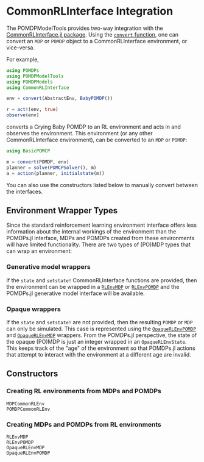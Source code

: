 # CommonRLInterface Integration

The POMDPModelTools provides two-way integration with the [CommonRLInterface.jl package](https://github.com/JuliaReinforcementLearning/CommonRLInterface.jl). Using the [`convert` function](https://docs.julialang.org/en/v1/manual/conversion-and-promotion/#Conversion), one can convert an `MDP` or `POMDP` object to a CommonRLInterface environment, or vice-versa.

For example,

```julia
using POMDPs
using POMDPModelTools
using POMDPModels
using CommonRLInterface

env = convert(AbstractEnv, BabyPOMDP())

r = act!(env, true)
observe(env)
```
converts a Crying Baby POMDP to an RL environment and acts in and observes the environment. This environment (or any other CommonRLInterface environment), can be converted to an `MDP` or `POMDP`:

```julia
using BasicPOMCP

m = convert(POMDP, env)
planner = solve(POMCPSolver(), m)
a = action(planner, initialstate(m))
```

You can also use the constructors listed below to manually convert between the interfaces.

## Environment Wrapper Types

Since the standard reinforcement learning environment interface offers less information about the internal workings of the environment than the POMDPs.jl interface, MDPs and POMDPs created from these environments will have limited functionality. There are two types of (PO)MDP types that can wrap an environment:

### Generative model wrappers

If the `state` and `setstate!` CommonRLInterface functions are provided, then the environment can be wrapped in a [`RLEnvMDP`](@ref) or [`RLEnvPOMDP`](@ref) and the POMDPs.jl generative model interface will be available.

### Opaque wrappers

If the `state` and `setstate!` are not provided, then the resulting `POMDP` or `MDP` can only be simulated. This case is represented using the [`OpaqueRLEnvPOMDP`](@ref) and [`OpaqueRLEnvMDP`](@ref) wrappers. From the POMDPs.jl perspective, the state of the opaque (PO)MDP is just an integer wrapped in an `OpaqueRLEnvState`. This keeps track of the "age" of the environment so that POMDPs.jl actions that attempt to interact with the environment at a different age are invalid.

## Constructors

### Creating RL environments from MDPs and POMDPs

```@docs
MDPCommonRLEnv
POMDPCommonRLEnv
```

### Creating MDPs and POMDPs from RL environments

```@docs
RLEnvMDP
RLEnvPOMDP
OpaqueRLEnvMDP
OpaqueRLEnvPOMDP
```
